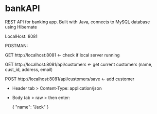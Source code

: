 # bankAPI
REST API for banking app. Built with Java, connects to MySQL database using Hibernate

LocalHost: 8081

POSTMAN: 

GET http://localhost:8081 <- check if local server running

GET http://localhost:8081/api/customers <- get current customers (name, cust_id, address, email)

POST http://localhost:8081/api/customers/save <- add customer 

  * Header tab > Content-Type: application/json
  * Body tab > raw > then enter:
  
    {
	  "name": "Jack"
     }

